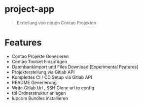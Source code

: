 # project-app

> Erstellung von neuen Contao Projekten

# Features

- Contao Projekte Generieren
- Contao Toolset hinzufügen
- Datenbankimport und Files Download [Experimental Features]
- Projekterstellung via Gitlab API
- Komplettes CI / CD Setup via Gitlab API
- README Generierung
- Write Gitlab Url , SSH Clone url to config
- tpl Ordnerstruktur anlegen
- lupcom Bundles installieren



